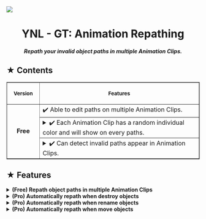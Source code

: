 <img src="https://github.com/user-attachments/assets/3a633f70-57fa-4e40-b1b3-4a74c42b49d9"/>

<h1><div align="center"> YNL - GT: Animation Repathing </div></h1> 
<h4><div align="center"><i> Repath your invalid object paths in multiple Animation Clips. </i></div></h4>

<h2> ★ Contents </h2>

<table border="1">
    <tr>
        <th align="center">
            <img width="100" height="0"><p><small>Version</small></p>
        </th>
        <th align="center">
            <img width="1000" height="0"><p> <small>Features</small></p>
        </th>
    </tr>
    <tr>
        <td rowspan="3" align=center><b>Free</b></td>
        <td >✔️ Able to edit paths on multiple Animation Clips.</td>
    </tr>
    <tr>
        <td>
            <details><summary>✔️ Each Animation Clip has a random individual color and will show on every paths.</summary>
                <br>
                <img align=left width=30% src="https://github.com/user-attachments/assets/4dea5f03-98fe-4981-9580-6665db693e92"/>
                <img align=right width=57.5% src="https://github.com/user-attachments/assets/22a2c5d7-8a24-445b-a9d2-62b0ce118f62"/>
            </details>
        </td>
    </tr>
    <tr>
        <td>
            <details><summary>✔️ Can detect invalid paths appear in Animation Clips.</summary>
                <br>
                <img align=left width=95% src="https://github.com/user-attachments/assets/67b513d7-0fe7-4b4d-b829-0d26b222631c"/>
            </details>
        </td>
    </tr>
</table>



<h2> ★ Features </h2>

<details><summary><b> (Free) Repath object paths in multiple Animation Clips </b></summary>

</details>

<details><summary><b> (Pro) Automatically repath when destroy objects </b></summary>

</details>

<details><summary><b> (Pro) Automatically repath when rename objects </b></summary>

</details>

<details><summary><b> (Pro) Automatically repath when move objects </b></summary>

</details>
